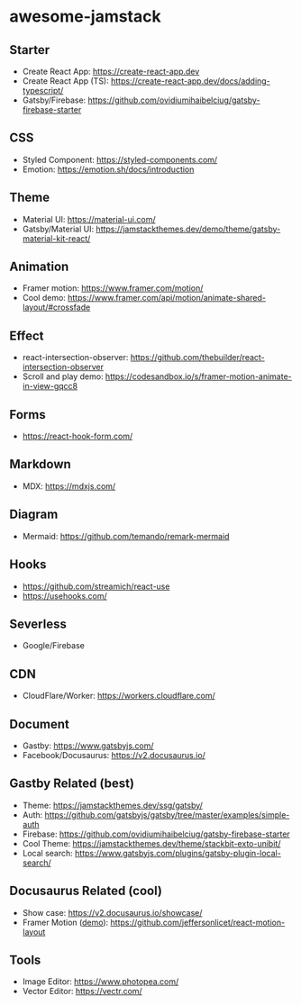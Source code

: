 # awesome-jamstack

## Starter
- Create React App: https://create-react-app.dev
- Create React App (TS): https://create-react-app.dev/docs/adding-typescript/
- Gatsby/Firebase: https://github.com/ovidiumihaibelciug/gatsby-firebase-starter

## CSS
- Styled Component: https://styled-components.com/
- Emotion: https://emotion.sh/docs/introduction

## Theme
- Material UI: https://material-ui.com/
- Gatsby/Material UI: https://jamstackthemes.dev/demo/theme/gatsby-material-kit-react/

## Animation
- Framer motion: https://www.framer.com/motion/
- Cool demo: https://www.framer.com/api/motion/animate-shared-layout/#crossfade

## Effect
- react-intersection-observer: https://github.com/thebuilder/react-intersection-observer
- Scroll and play demo: https://codesandbox.io/s/framer-motion-animate-in-view-gqcc8

## Forms
- https://react-hook-form.com/

## Markdown
- MDX: https://mdxjs.com/

## Diagram
- Mermaid: https://github.com/temando/remark-mermaid

## Hooks
- https://github.com/streamich/react-use
- https://usehooks.com/

## Severless
- Google/Firebase

## CDN
- CloudFlare/Worker: https://workers.cloudflare.com/

## Document
- Gastby: https://www.gatsbyjs.com/
- Facebook/Docusaurus: https://v2.docusaurus.io/

## Gastby Related (best)
- Theme: https://jamstackthemes.dev/ssg/gatsby/
- Auth: https://github.com/gatsbyjs/gatsby/tree/master/examples/simple-auth
- Firebase: https://github.com/ovidiumihaibelciug/gatsby-firebase-starter
- Cool Theme: https://jamstackthemes.dev/theme/stackbit-exto-unibit/
- Local search: https://www.gatsbyjs.com/plugins/gatsby-plugin-local-search/

## Docusaurus Related (cool)
- Show case: https://v2.docusaurus.io/showcase/
- Framer Motion ([demo](https://motion-layout.azurewebsites.net/)): https://github.com/jeffersonlicet/react-motion-layout

## Tools
- Image Editor: https://www.photopea.com/
- Vector Editor: https://vectr.com/
